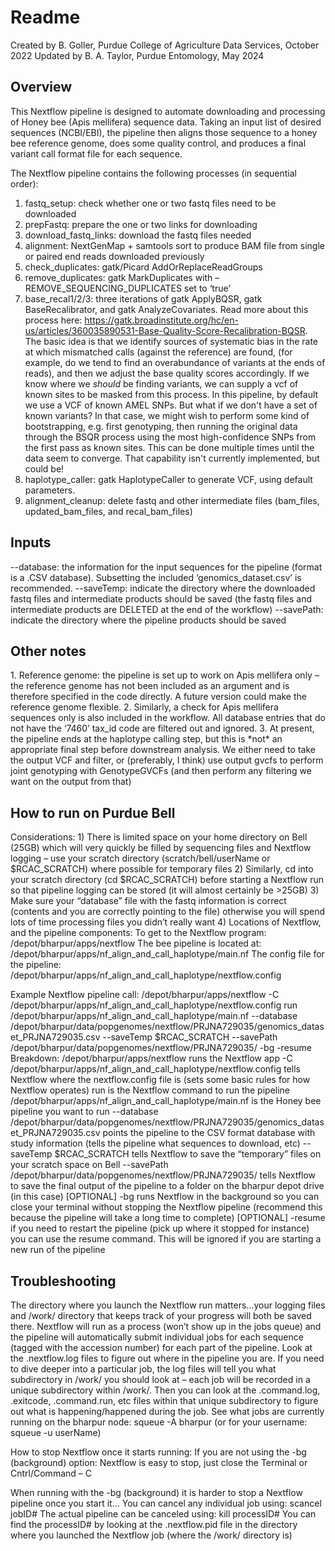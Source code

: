 <h1>Readme</h1>

Created by B. Goller, Purdue College of Agriculture Data Services, October 2022
Updated by B. A. Taylor, Purdue Entomology, May 2024

<h2>Overview</h2>
This Nextflow pipeline is designed to automate downloading and processing of Honey bee (Apis mellifera) sequence data. Taking an input list of desired sequences (NCBI/EBI), the pipeline then aligns those sequence to a honey bee reference genome, does some quality control, and produces a final variant call format file for each sequence.

The Nextflow pipeline contains the following processes (in sequential order):
1)	fastq_setup: check whether one or two fastq files need to be downloaded
2)	prepFastq: prepare the one or two links for downloading
3)	download_fastq_links: download the fastq files needed
4)	alignment: NextGenMap + samtools sort to produce BAM file from single or paired end reads downloaded previously
5)	check_duplicates: gatk/Picard AddOrReplaceReadGroups
6)	remove_duplicates: gatk MarkDuplicates with –REMOVE_SEQUENCING_DUPLICATES set to ‘true’
7)	base_recal1/2/3: three iterations of gatk ApplyBQSR, gatk BaseRecalibrator, and gatk AnalyzeCovariates. Read more about this process here: https://gatk.broadinstitute.org/hc/en-us/articles/360035890531-Base-Quality-Score-Recalibration-BQSR. The basic idea is that we identify sources of systematic bias in the rate at which mismatched calls (against the reference) are found, (for example, do we tend to find an overabundance of variants at the ends of reads), and then we adjust the base quality scores accordingly. If we know where we *should* be finding variants, we can supply a vcf of known sites to be masked from this process. In this pipeline, by default we use a VCF of known AMEL SNPs. But what if we don't have a set of known variants? In that case, we might wish to perform some kind of bootstrapping, e.g. first genotyping, then running the original data through the BSQR process using the most high-confidence SNPs from the first pass as known sites. This can be done multiple times until the data seem to converge. That capability isn't currently implemented, but could be!
8)	haplotype_caller: gatk HaplotypeCaller to generate VCF, using default parameters. 
9)	alignment_cleanup: delete fastq and other intermediate files (bam_files, updated_bam_files, and recal_bam_files)

<h2>Inputs</h2>
--database: the information for the input sequences for the pipeline (format is a .CSV database). Subsetting the included ‘genomics_dataset.csv’ is recommended.
--saveTemp: indicate the directory where the downloaded fastq files and intermediate products should be saved (the fastq files and intermediate products are DELETED at the end of the workflow)
--savePath: indicate the directory where the pipeline products should be saved

<h2>Other notes</h2>
1.	Reference genome: the pipeline is set up to work on Apis mellifera only – the reference genome has not been included as an argument and is therefore specified in the code directly. A future version could make the reference genome flexible.
2.	Similarly, a check for Apis mellifera sequences only is also included in the workflow. All database entries that do not have the ‘7460’ tax_id code are filtered out and ignored.
3.  At present, the pipeline ends at the haplotype calling step, but this is *not* an appropriate final step before downstream analysis. We either need to take the output VCF and filter, or (preferably, I think) use output gvcfs to perform joint genotyping with GenotypeGVCFs (and then perform any filtering we want on the output from that)

<h2>How to run on Purdue Bell</h2>
Considerations:
1)	There is limited space on your home directory on Bell (25GB) which will very quickly be filled by sequencing files and Nextflow logging – use your scratch directory (scratch/bell/userName or $RCAC_SCRATCH) where possible for temporary files
2)	Similarly, cd into your scratch directory (cd $RCAC_SCRATCH) before starting a Nextflow run so that pipeline logging can be stored (it will almost certainly be >25GB)
3)	Make sure your “database” file with the fastq information is correct (contents and you are correctly pointing to the file) otherwise you will spend lots of time processing files you didn’t really want
4)	Locations of Nextflow, and the pipeline components:
To get to the Nextflow program: /depot/bharpur/apps/nextflow
The bee pipeline is located at: /depot/bharpur/apps/nf_align_and_call_haplotype/main.nf
The config file for the pipeline: /depot/bharpur/apps/nf_align_and_call_haplotype/nextflow.config

Example Nextflow pipeline call:
/depot/bharpur/apps/nextflow -C /depot/bharpur/apps/nf_align_and_call_haplotype/nextflow.config run /depot/bharpur/apps/nf_align_and_call_haplotype/main.nf --database /depot/bharpur/data/popgenomes/nextflow/PRJNA729035/genomics_dataset_PRJNA729035.csv --saveTemp $RCAC_SCRATCH --savePath /depot/bharpur/data/popgenomes/nextflow/PRJNA729035/ -bg -resume
Breakdown:
/depot/bharpur/apps/nextflow runs the Nextflow app
-C /depot/bharpur/apps/nf_align_and_call_haplotype/nextflow.config tells Nextflow where the nextflow.config file is (sets some basic rules for how Nextflow operates)
run is the Nextflow command to run the pipeline
/depot/bharpur/apps/nf_align_and_call_haplotype/main.nf is the Honey bee pipeline you want to run
--database /depot/bharpur/data/popgenomes/nextflow/PRJNA729035/genomics_dataset_PRJNA729035.csv points the pipeline to the CSV format database with study information (tells the pipeline what sequences to download, etc)
--saveTemp $RCAC_SCRATCH tells Nextflow to save the “temporary” files on your scratch space on Bell
--savePath /depot/bharpur/data/popgenomes/nextflow/PRJNA729035/ tells Nextflow to save the final output of the pipeline to a folder on the bharpur depot drive (in this case)
[OPTIONAL] -bg runs Nextflow in the background so you can close your terminal without stopping the Nextflow pipeline (recommend this because the pipeline will take a long time to complete)
[OPTIONAL] -resume if you need to restart the pipeline (pick up where it stopped for instance) you can use the resume command. This will be ignored if you are starting a new run of the pipeline

<h2>Troubleshooting</h2>
The directory where you launch the Nextflow run matters…your logging files and /work/ directory that keeps track of your progress will both be saved there. Nextflow will run as a process (won’t show up in the jobs queue) and the pipeline will automatically submit individual jobs for each sequence (tagged with the accession number) for each part of the pipeline. 
Look at the .nextflow.log files to figure out where in the pipeline you are. If you need to dive deeper into a particular job, the log files will tell you what subdirectory in /work/ you should look at – each job will be recorded in a unique subdirectory within /work/. Then you can look at the .command.log, .exitcode, .command.run, etc files within that unique subdirectory to figure out what is happening/happened during the job.
See what jobs are currently running on the bharpur node: squeue -A bharpur (or for your username: squeue -u userName)

How to stop Nextflow once it starts running:
If you are not using the -bg (background) option: Nextflow is easy to stop, just close the Terminal or Cntrl/Command – C

When running with the -bg (background) it is harder to stop a Nextflow pipeline once you start it…
You can cancel any individual job using: scancel jobID#
The actual pipeline can be canceled using: kill processID#
You can find the processID# by looking at the .nextflow.pid file in the directory where you launched the Nextflow job (where the /work/ directory is)
